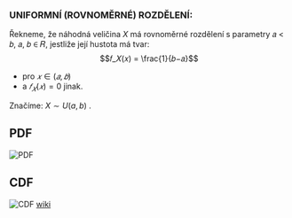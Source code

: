 ### UNIFORMNÍ (ROVNOMĚRNÉ) ROZDĚLENÍ:
Řekneme, že náhodná veličina $X$ má rovnoměrné rozdělení s parametry 𝑎 < 𝑏, 𝑎, 𝑏 ∈ 𝑅, jestliže její hustota má tvar:
$$𝑓_𝑋(𝑥) = \frac{1}{𝑏−𝑎}$$
- pro $𝑥 \in (𝑎, 𝑏)$
- a $𝑓_𝑋(𝑥) = 0$ jinak. 

Značíme: $X\sim U(a, b)$ .

## PDF
![PDF](https://upload.wikimedia.org/wikipedia/commons/thumb/9/96/Uniform_Distribution_PDF_SVG.svg/640px-Uniform_Distribution_PDF_SVG.svg.png)
## CDF
![CDF](https://upload.wikimedia.org/wikipedia/commons/thumb/6/63/Uniform_cdf.svg/640px-Uniform_cdf.svg.png)
[wiki](https://en.wikipedia.org/wiki/Continuous_uniform_distribution)